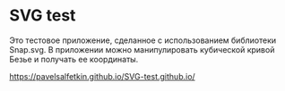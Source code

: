 # SVG test
Это тестовое приложение, сделанное с использованием библиотеки Snap.svg. В приложении можно манипулировать кубической кривой Безье и получать ее координаты.

https://pavelsalfetkin.github.io/SVG-test.github.io/
